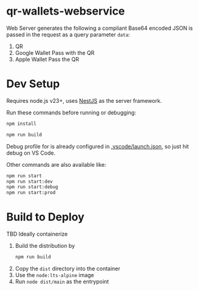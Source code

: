 # qr-wallets-webservice

Web Server generates the following a compliant Base64 encoded JSON is passed in the request as a query parameter `data`:
1. QR
1. Google Wallet Pass with the QR 
1. Apple Wallet Pass the QR

# Dev Setup
Requires node.js v23+, uses [NestJS](https://github.com/nestjs/nest) as the server framework.

Run these commands before running or debugging:
```bash
npm install

npm run build
```

Debug profile for is already configured in [.vscode/launch.json](.vscode/launch.json), so just hit debug on VS Code.

Other commands are also available like:
```bash
npm run start
npm run start:dev
npm run start:debug
npm run start:prod
```

# Build to Deploy
TBD
Ideally containerize

1. Build the distribution by
    ```bash
    npm run build
    ```
1. Copy the `dist` directory into the container
1. Use the `node:lts-alpine` image
1. Run `node dist/main` as the entrypoint